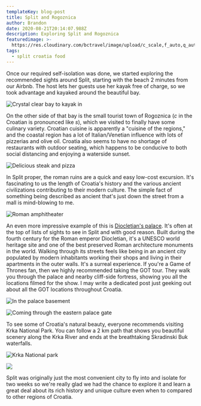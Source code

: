 ```yaml
---
templateKey: blog-post
title: Split and Rogoznica
author: Brandon
date: 2020-08-21T20:14:07.988Z
description: Exploring Split and Rogoznica
featuredimage: >-
  https://res.cloudinary.com/bctravel/image/upload/c_scale,f_auto,q_auto,w_1080/v1598650076/split/IMG_20200808_121657_oklgnd.jpg
tags:
  - split croatia food
---
```

Once our required self-isolation was done, we started exploring the recommended sights around Split, starting with the beach 2 minutes from our Airbnb. The host lets her guests use her kayak free of charge, so we took advantage and kayaked around the beautiful bay.



![](https://res.cloudinary.com/bctravel/image/upload/c_scale,f_auto,q_auto,w_1080/v1598649372/split/IMG_20200806_144043_r72hze.jpg "Crystal clear bay to kayak in")

On the other side of that bay is the small tourist town of Rogoznica (*c* in the Croatian is pronounced like *s*), which we visited to finally have some culinary variety. Croatian cuisine is apparently a "cuisine of the regions," and the coastal region has a lot of Italian/Venetian influence with lots of pizzerias and olive oil. Croatia also seems to have no shortage of restaurants with outdoor seating, which happens to be conducive to both social distancing and enjoying a waterside sunset. 

![](https://res.cloudinary.com/bctravel/image/upload/c_scale,f_auto,q_auto,w_1080/v1598649376/split/IMG_20200807_175635-COLLAGE_frqvxo.jpg "Delicious steak and pizza")

In Split proper, the roman ruins are a quick and easy low-cost excursion. It's fascinating to us the length of Croatia's history and the various ancient civilizations contributing to their modern culture. The simple fact of something being described as ancient that's just down the street from a mall is mind-blowing to me.

![](https://res.cloudinary.com/bctravel/image/upload/c_scale,f_auto,q_auto,w_1080/v1598649292/split/IMG_7035_hxqiro.jpg "Roman amphitheater")

An even more impressive example of this is [Diocletian's palace](https://en.wikipedia.org/wiki/Diocletian%27s_Palace). It's often at the top of lists of sights to see in Split and with good reason. Built during the fourth century for the Roman emperor Diocletian, it's a UNESCO world heritage site and one of the best preserved Roman architecture monuments in the world. Walking through its streets feels like being in an ancient city populated by modern inhabitants working their shops and living in their apartments in the outer walls. It's a surreal experience. If you're a Game of Thrones fan, then we highly recommended taking the GOT tour. They walk you through the palace and nearby cliff-side fortress, showing you all the locations filmed for the show. I may write a dedicated post just geeking out about all the GOT locations throughout Croatia.

![](https://res.cloudinary.com/bctravel/image/upload/c_scale,f_auto,q_auto,w_1080/v1598649209/split/IMG_20200808_104948_lqjpjm.jpg "In the palace basement")

![](https://res.cloudinary.com/bctravel/image/upload/c_scale,f_auto,q_auto,w_1080/v1598649415/split/IMG_20200808_101658_yptbhm.jpg "Coming through the eastern palace gate")

To see some of Croatia's natural beauty, everyone recommends visiting Krka National Park. You can follow a 2 km path that shows you beautiful scenery along the Krka River and ends at the breathtaking Skradinski Buk waterfalls.

![](https://res.cloudinary.com/bctravel/image/upload/c_scale,f_auto,q_auto,w_1080/v1598649342/split/IMG_20200810_141920_zfoes6.jpg "Krka National park")

![](https://res.cloudinary.com/bctravel/image/upload/c_scale,f_auto,q_auto,w_1080/v1598650610/split/IMG_20200810_153553_b6bb3y.jpg)

Split was originally just the most convenient city to fly into and isolate for two weeks so we're really glad we had the chance to explore it and learn a great deal about its rich history and unique culture even when to compared to other regions of Croatia.
